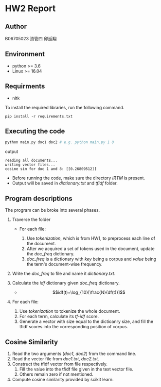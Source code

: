 # HW2 Report

## Author 
B06705023 資管四 邱廷翔
## Environment
* python >= 3.6
* Linux >= 16.04

## Requirments
* nltk

To install the required libraries, run the following command.
```shell
pip install -r requirements.txt
```

## Executing the code
```bash
python main.py doc1 doc2 # e.g. python main.py 1 8
```
output
```
reading all documents...
writing vector files...
cosine sim for doc 1 and 8: [[0.26809512]]
```
* Before running the code, make sure the directory *IRTM* is present.
* Output will be saved in *dictionary.txt* and *tfidf* folder.

## Program descriptions
The program can be broke into several phases.

1. Traverse the folder

    * For each file:

        1. Use *tokenization*, which is from HW1, to preprocess each line of the document.
        2. After we acquired a set of tokens used in the document, update the *doc_freq* dictionary.
        3. *doc_freq* is a dictionary with *key* being a corpus and *value* being the term's document-wise frequency.

2. Write the *doc_freq* to file and name it *dictionary.txt*.
3. Calculate the *idf* dictionary given *doc_freq* dictionary.
    * $$idf(t)=\log_{10}[\frac{N}{df(t)}]$$
4. For each file:
    1. Use *tokenization* to tokenize the whole document.
    2. For each term, calculate its *tf-idf* score.
    3. Generate a vector with size equal to the dictioanry size, and fill the tfidf scores into the corresponding position of corpus.

## Cosine Similarity

1. Read the two arguments (*doc1*, *doc2*) from the command line.
2. Read the vector file from *doc1.txt*, *doc2.txt*.
3. Construct the tfidf vector from file respectively.
   1. Fill the value into the tfidf file given in the text vector file.
   2. Others remain zero if not mentioned.
4. Compute cosine similarity provided by scikit learn.